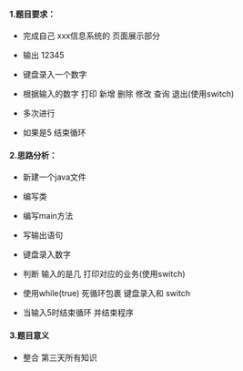 #### 1.题目要求：

- 完成自己 xxx信息系统的 页面展示部分

- 输出  12345  

- 键盘录入一个数字 

- 根据输入的数字  打印 新增  删除  修改  查询 退出(使用switch)

- 多次进行 

- 如果是5 结束循环

  




#### 2.思路分析：

- 新建一个java文件

- 编写类

- 编写main方法

- 写输出语句

- 键盘录入数字 

- 判断 输入的是几  打印对应的业务(使用switch)

- 使用while(true) 死循环包裹  键盘录入和  switch 

- 当输入5时结束循环 并结束程序

  



#### 3.题目意义

- 整合 第三天所有知识

  